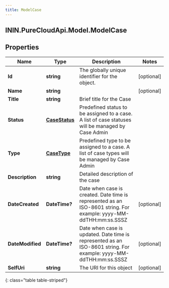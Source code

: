```yaml
---
title: ModelCase
---
```

## ININ.PureCloudApi.Model.ModelCase

## Properties

|Name | Type | Description | Notes|
|------------ | ------------- | ------------- | -------------|
| **Id** | **string** | The globally unique identifier for the object. | [optional] |
| **Name** | **string** |  | [optional] |
| **Title** | **string** | Brief title for the Case | |
| **Status** | [**CaseStatus**](CaseStatus.html) | Predefined status to be assigned to a case. A list of case statuses will be managed by Case Admin | |
| **Type** | [**CaseType**](CaseType.html) | Predefined type to be assigned to a case. A list of case types will be managed by Case Admin | |
| **Description** | **string** | Detailed description of the case | |
| **DateCreated** | **DateTime?** | Date when case is created. Date time is represented as an ISO-8601 string. For example: yyyy-MM-ddTHH:mm:ss.SSSZ | [optional] |
| **DateModified** | **DateTime?** | Date when case is updated. Date time is represented as an ISO-8601 string. For example: yyyy-MM-ddTHH:mm:ss.SSSZ | [optional] |
| **SelfUri** | **string** | The URI for this object | [optional] |
{: class="table table-striped"}


